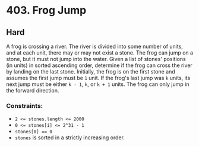 # 403. Frog Jump

## Hard

A frog is crossing a river. The river is divided into some number of units, and at each unit, there may or may not exist
a stone. The frog can jump on a stone, but it must not jump into the water. Given a list of stones' positions (in units)
in sorted ascending order, determine if the frog can cross the river by landing on the last stone. Initially, the frog
is on the first stone and assumes the first jump must be `1` unit. If the frog's last jump was `k` units, its next jump
must be either `k - 1`, `k`, or `k + 1` units. The frog can only jump in the forward direction.

### Constraints:

- `2 <= stones.length <= 2000`
- `0 <= stones[i] <= 2^31 - 1`
- `stones[0] == 0`
- `stones` is sorted in a strictly increasing order.
